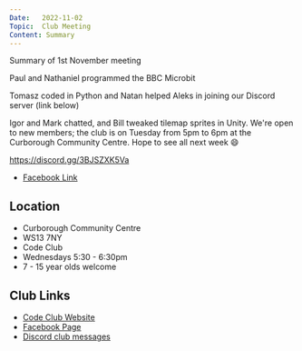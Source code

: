 ```yaml
---
Date:   2022-11-02
Topic:  Club Meeting
Content: Summary
---
```

Summary of 1st November meeting 

Paul and Nathaniel programmed the BBC Microbit 

Tomasz coded in Python and Natan helped Aleks in joining our Discord server (link below)

Igor and Mark chatted, and Bill tweaked tilemap sprites in Unity.
We're open to new members; the club is on Tuesday from 5pm to 6pm at the Curborough Community Centre.
Hope to see all next week 😄

https://discord.gg/3BJSZXK5Va

* [Facebook Link](https://www.facebook.com/720665616418529/posts/630292265455865)

## Location

* Curborough Community Centre
* WS13 7NY
* Code Club
* Wednesdays 5:30 - 6:30pm
* 7 - 15 year olds welcome

## Club Links

* [Code Club Website](https://lichfield-code-club.github.io/)
* [Facebook Page](https://www.facebook.com/LichfieldCoders)
* [Discord club messages](https://discord.gg/szz6xGK)
